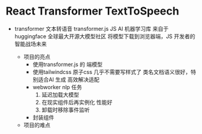 # React Transformer TextToSpeech

- transformer 文本转语音
     transformer.js JS AI 机器学习库 
     来自于huggingface 全球最大开源大模型社区
     将模型下载到浏览器端，JS 开发者的智能战场未来

     - 项目的亮点
          - 使用transformer.js 的 端模型
          - 使用tailwindcss 原子css 几乎不需要写样式了
              类名文档语义很好，特别适合AI 生成
              高效解决适配
         - webworker nlp 任务
              1. 延迟加载大模型
              2. 在现实组件后再实例化 性能好
              3. 卸载时移除事件监听
         - 封装组件 
     - 项目的难点